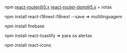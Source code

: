 npm react-router@5.x react-router-dom@5.x = rotas

npm install react-i18next i18next --save => multilinguagem

npm install firebase

npm install react-toastify => para os alertas

npm install react-icons